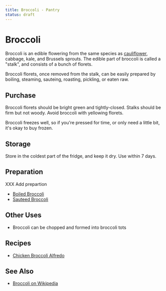 ```yaml
---
title: Broccoli - Pantry
status: draft
---
```


# Broccoli

Broccoli is an edible flowering from the same species as
[cauliflower](/pantry/cauliflower), cabbage, kale, and Brussels sprouts.
The edible part of broccoli is called a "stalk", and consists of a bunch
of florets.

Broccoli florets, once removed from the stalk, can be easily prepared by
boiling, steaming, sauteing, roasting, pickling, or eaten raw.

## Purchase

Broccoli florets should be bright green and tightly-closed. Stalks
should be firm but not woody. Avoid broccoli with yellowing florets.

Broccoli freezes well, so if you're pressed for time, or only need
a little bit, it's okay to buy frozen.

## Storage

Store in the coldest part of the fridge, and keep it dry. Use within
7 days.

## Preparation

XXX Add prepartion

* [Boiled Broccoli](boiled)
* [Sauteed Broccoli](saute)

## Other Uses

* Broccoli can be chopped and formed into broccoli tots

## Recipes

* [Chicken Broccoli Alfredo](/blog/2015/04/26/chicken-broccoli-alfredo)

## See Also

* [Broccoli on Wikipedia](https://en.wikipedia.org/wiki/Broccoli)

